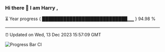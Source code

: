 ### Hi there 👋 I am Harry , 

⏳ Year progress { ████████████████████████████▁▁ } 94.98 %

---

⏰ Updated on Wed, 13 Dec 2023 15:57:09 GMT

![Progress Bar CI](https://github.com/duykhang68/duykhang68/workflows/Progress%20Bar%20CI/badge.svg)
